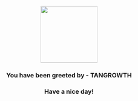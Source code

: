 <p align="center">
            <img src="https://raw.githubusercontent.com/PokeAPI/sprites/master/sprites/pokemon/465.png" width="150" height="150">
          </p>
          <h3 align="center">You have been greeted by - <b>TANGROWTH</b></h3>
          <h3 align="center">Have a nice day!</h3>
